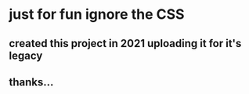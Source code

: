 # just for fun ignore the CSS
## created this project in 2021 uploading it for it's legacy
## thanks...

